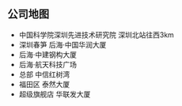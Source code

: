 
## 公司地图
* 中国科学院深圳先进技术研究院 深圳北站往西3km
* 深圳春笋 后海·中国华润大厦
* 后海·中建钢构大厦
* 后海·航天科技广场
* 总部 中信红树湾
* 福田区 泰然大厦
* 超级旗舰店 华联发大厦